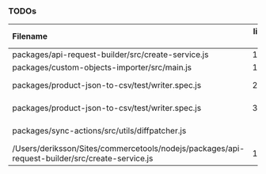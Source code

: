 ### TODOs
| Filename | line # | TODO
|:------|:------:|:------
| packages/api-request-builder/src/create-service.js | 134 | this can lead to invalid URIs as getIdOrKey can return
| packages/custom-objects-importer/src/main.js | 127 | remove `FlowFixMe` when [this](https://github.com/facebook/flow/issues/5294) issue is fixed
| packages/product-json-to-csv/test/writer.spec.js | 263 | the "unzip" package fires finish event before entry events
| packages/product-json-to-csv/test/writer.spec.js | 310 | the "unzip" package fires finish event before entry events
| packages/sync-actions/src/utils/diffpatcher.js | 3 | create an issue here https://github.com/benjamine/jsondiffpatch/issues/new
| /Users/deriksson/Sites/commercetools/nodejs/packages/api-request-builder/src/create-service.js | 134 | this can lead to invalid URIs as getIdOrKey can return
